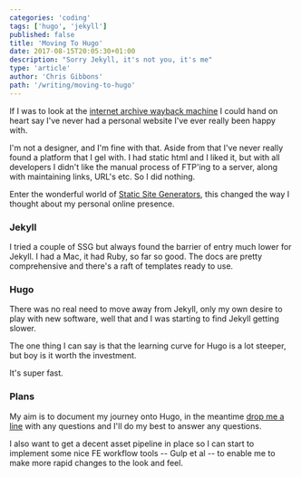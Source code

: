 ```yaml
---
categories: 'coding'
tags: ['hugo', 'jekyll']
published: false
title: 'Moving To Hugo'
date: 2017-08-15T20:05:30+01:00
description: "Sorry Jekyll, it's not you, it's me"
type: 'article'
author: 'Chris Gibbons'
path: '/writing/moving-to-hugo'
---
```


If I was to look at the [internet archive wayback machine](https://web.archive.org/web/*/https://www.chrisgibbons.co.uk) I could hand on heart say I've never had a personal website I've ever really been happy with.

I'm not a designer, and I'm fine with that. Aside from that I've never really found a platform that I gel with. I had static html and I liked it, but with all developers I didn't like the manual process of FTP'ing to a server, along with maintaining links, URL's etc. So I did nothing.

Enter the wonderful world of [Static Site Generators](https://www.staticgen.com/), this changed the way I thought about my personal online presence.

### Jekyll

I tried a couple of SSG but always found the barrier of entry much lower for Jekyll. I had a Mac, it had Ruby, so far so good. The docs are pretty comprehensive and there's a raft of templates ready to use.

### Hugo

There was no real need to move away from Jekyll, only my own desire to play with new software, well that and I was starting to find Jekyll getting slower.

The one thing I can say is that the learning curve for Hugo is a lot steeper, but boy is it worth the investment.

It's super fast.

### Plans

My aim is to document my journey onto Hugo, in the meantime [drop me a line](mailto:chris@gbbns.co) with any questions and I'll do my best to answer any questions.

I also want to get a decent asset pipeline in place so I can start to implement some nice FE workflow tools -- Gulp et al -- to enable me to make more rapid changes to the look and feel.
